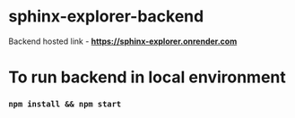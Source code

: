 # sphinx-explorer-backend

Backend hosted link - 
**https://sphinx-explorer.onrender.com**

# To run backend in local environment
### `npm install && npm start`
